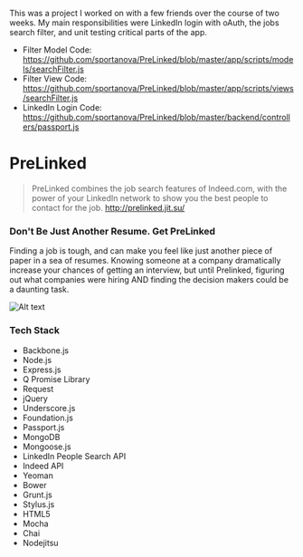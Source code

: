 This was a project I worked on with a few friends over the course of two weeks. My main responsibilities were LinkedIn login with oAuth, the jobs search filter, and unit testing critical parts of the app.

- Filter Model Code: https://github.com/sportanova/PreLinked/blob/master/app/scripts/models/searchFilter.js
- Filter View Code: https://github.com/sportanova/PreLinked/blob/master/app/scripts/views/searchFilter.js
- LinkedIn Login Code: https://github.com/sportanova/PreLinked/blob/master/backend/controllers/passport.js

PreLinked
=========

> PreLinked combines the job search features of Indeed.com, with the power of your LinkedIn network to show you the best people to contact for the job. http://prelinked.jit.su/

### Don't Be Just Another Resume. Get PreLinked

Finding a job is tough, and can make you feel like just another piece of paper in a sea of resumes. 
Knowing someone at a company dramatically increase your chances of getting an interview, but until Prelinked, figuring
out what companies were hiring AND finding the decision makers could be a daunting task. 

![Alt text](http://i.imgur.com/QjrXRTM.png)


### Tech Stack
- Backbone.js
- Node.js
- Express.js
- Q Promise Library
- Request
- jQuery
- Underscore.js
- Foundation.js
- Passport.js
- MongoDB
- Mongoose.js
- LinkedIn People Search API
- Indeed API
- Yeoman
- Bower
- Grunt.js
- Stylus.js
- HTML5
- Mocha
- Chai
- Nodejitsu

